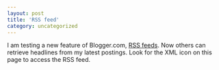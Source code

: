 ```yaml
---
layout: post
title: 'RSS feed'
category: uncategorized
---
```


I am testing a new feature of Blogger.com, <a href="http://www.webreference.com/authoring/languages/xml/rss/intro/">RSS feeds</a>.  Now others can retrieve headlines from my latest postings.  Look for the XML icon on this page to access the RSS feed.
